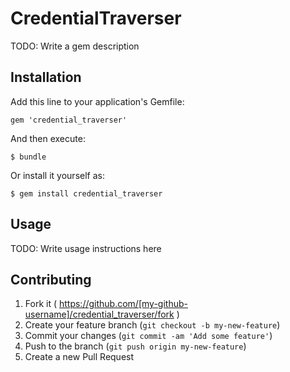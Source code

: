 # CredentialTraverser

TODO: Write a gem description

## Installation

Add this line to your application's Gemfile:

    gem 'credential_traverser'

And then execute:

    $ bundle

Or install it yourself as:

    $ gem install credential_traverser

## Usage

TODO: Write usage instructions here

## Contributing

1. Fork it ( https://github.com/[my-github-username]/credential_traverser/fork )
2. Create your feature branch (`git checkout -b my-new-feature`)
3. Commit your changes (`git commit -am 'Add some feature'`)
4. Push to the branch (`git push origin my-new-feature`)
5. Create a new Pull Request
